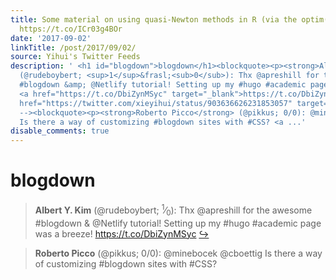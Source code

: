 ```yaml
---
title: Some material on using quasi-Newton methods in R (via the optim() function).
  https://t.co/ICr03g4BOr
date: '2017-09-02'
linkTitle: /post/2017/09/02/
source: Yihui's Twitter Feeds
description: ' <h1 id="blogdown">blogdown</h1><blockquote><p><strong>Albert Y. Kim</strong>
  (@rudeboybert; <sup>1</sup>&frasl;<sub>0</sub>): Thx @apreshill for the awesome
  #blogdown &amp; @Netlify tutorial! Setting up my #hugo #academic page was a breeze!
  <a href="https://t.co/DbiZynMSyc" target="_blank">https://t.co/DbiZynMSyc</a> <a
  href="https://twitter.com/xieyihui/status/903636626231853057" target="_blank">&#8618;</a></p></blockquote><!--
  --><blockquote><p><strong>Roberto Picco</strong> (@pikkus; 0/0): @minebocek @cboettig
  Is there a way of customizing #blogdown sites with #CSS? <a ...'
disable_comments: true
---
```

 <h1 id="blogdown">blogdown</h1><blockquote><p><strong>Albert Y. Kim</strong> (@rudeboybert; <sup>1</sup>&frasl;<sub>0</sub>): Thx @apreshill for the awesome #blogdown &amp; @Netlify tutorial! Setting up my #hugo #academic page was a breeze! <a href="https://t.co/DbiZynMSyc" target="_blank">https://t.co/DbiZynMSyc</a> <a href="https://twitter.com/xieyihui/status/903636626231853057" target="_blank">&#8618;</a></p></blockquote><!-- --><blockquote><p><strong>Roberto Picco</strong> (@pikkus; 0/0): @minebocek @cboettig Is there a way of customizing #blogdown sites with #CSS? <a ...